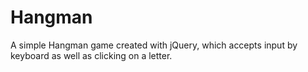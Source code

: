 # Hangman
A simple Hangman game created with jQuery, which accepts input by keyboard as well as clicking on a letter.
